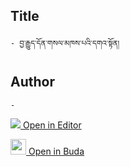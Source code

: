 ## Title
	- བྱ་རྒྱུད་དོན་གསལ་མཁས་པའི་དགའ་སྟོན།

## Author
	- 



[<img src="https://img.icons8.com/color/25/000000/edit-property.png"> Open in Editor](http://editor.openpecha.org/P000421)

[<img width="25" src="https://library.bdrc.io/icons/BUDA-small.svg"> Open in Buda](https://library.bdrc.io/show/bdr:IE0OPP000421)
